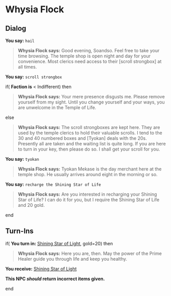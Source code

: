 # Whysia Flock
## Dialog

**You say:** `hail`



>**Whysia Flock says:** Good evening, Soandso. Feel free to take your time browsing. The temple shop is open night and day for your convenience. Most clerics need access to their [scroll strongbox] at all times.

**You say:** `scroll strongbox`



if( **Faction is** < Indifferent) then 



>**Whysia Flock says:** Your mere presence disgusts me. Please remove yourself from my sight. Until you change yourself and your ways, you are unwelcome in the Temple of Life.


else



>**Whysia Flock says:** The scroll strongboxes are kept here. They are used by the temple clerics to hold their valuable scrolls. I tend to the 30 and 40 numbered boxes and [Tyokan] deals with the 20s. Presently all are taken and the waiting list is quite long. If you are here to turn in your key, then please do so. I shall get your scroll for you.


**You say:** `tyokan`



>**Whysia Flock says:** Tyokan Mekase is the day merchant here at the temple shop. He usually arrives around eight in the morning or so.


**You say:** `recharge the Shining Star of Life`



>**Whysia Flock says:** Are you interested in recharging your Shining Star of Life? I can do it for you, but I require the Shining Star of Life and 20 gold.

end

## Turn-Ins






if( **You turn in:** [Shining Star of Light](/item/6356), gold=20) then 


>**Whysia Flock says:** Here you are, then.  May the power of the Prime Healer guide you through life and keep you healthy.




 **You receive:**  [Shining Star of Light](/item/6356) 

**This NPC *should* return incorrect items given.**



end